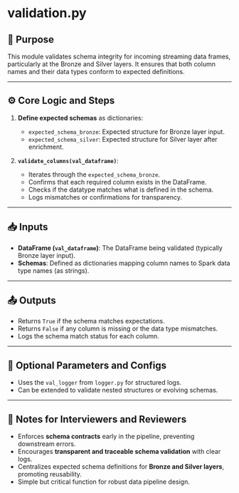 
# validation.py

## 📌 Purpose

This module validates schema integrity for incoming streaming data frames, particularly at the Bronze and Silver layers. It ensures that both column names and their data types conform to expected definitions.

---

## ⚙️ Core Logic and Steps

1. **Define expected schemas** as dictionaries:
   - `expected_schema_bronze`: Expected structure for Bronze layer input.
   - `expected_schema_silver`: Expected structure for Silver layer after enrichment.

2. **`validate_columns(val_dataframe)`**:
   - Iterates through the `expected_schema_bronze`.
   - Confirms that each required column exists in the DataFrame.
   - Checks if the datatype matches what is defined in the schema.
   - Logs mismatches or confirmations for transparency.

---

## 📥 Inputs

- **DataFrame (`val_dataframe`)**: The DataFrame being validated (typically Bronze layer input).
- **Schemas**: Defined as dictionaries mapping column names to Spark data type names (as strings).

---

## 📤 Outputs

- Returns `True` if the schema matches expectations.
- Returns `False` if any column is missing or the data type mismatches.
- Logs the schema match status for each column.

---

## 🧩 Optional Parameters and Configs

- Uses the `val_logger` from `logger.py` for structured logs.
- Can be extended to validate nested structures or evolving schemas.

---

## 📝 Notes for Interviewers and Reviewers

- Enforces **schema contracts** early in the pipeline, preventing downstream errors.
- Encourages **transparent and traceable schema validation** with clear logs.
- Centralizes expected schema definitions for **Bronze and Silver layers**, promoting reusability.
- Simple but critical function for robust data pipeline design.
